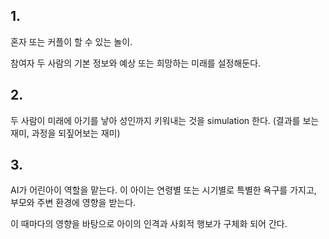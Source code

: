 ## 1.

혼자 또는 커플이 할 수 있는 놀이.

참여자 두 사람의 기본 정보와 예상 또는 희망하는 미래를 설정해둔다.

## 2.

두 사람이 미래에 아기를 낳아 성인까지 키워내는 것을 simulation 한다. (결과를 보는 재미, 과정을 되짚어보는 재미)

## 3.

AI가 어린아이 역할을 맡는다. 이 아이는 연령별 또는 시기별로 특별한 욕구를 가지고, 부모와 주변 환경에 영향을 받는다.

이 때마다의 영향을 바탕으로 아이의 인격과 사회적 행보가 구체화 되어 간다.
